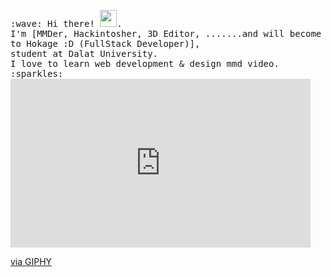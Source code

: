 <p>
  <samp>
    :wave: Hi there! <img src="https://user-images.githubusercontent.com/5679180/79618120-0daffb80-80be-11ea-819e-d2b0fa904d07.gif" width="27px">.
    <br> I'm [MMDer, Hackintosher, 3D Editor, .......and will become to Hokage :D (FullStack Developer)], <br/>student at Dalat University.
    <br>I love to learn web development & design mmd video. :sparkles:<br>
      <iframe src="https://giphy.com/embed/Xqlsn2kLPBquI" width="480" height="270" frameBorder="0" class="giphy-embed" allowFullScreen></iframe><p><a href="https://giphy.com/gifs/deviantart-Xqlsn2kLPBquI">via GIPHY</a></p>
  </samp><br/>
  

</p>
